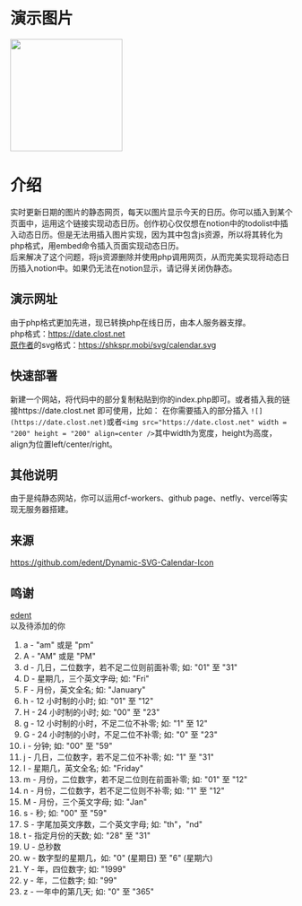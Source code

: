 # 演示图片
<img src="https://date.clost.net" width = "200" height = "200" align=center />

# 介绍
实时更新日期的图片的静态网页，每天以图片显示今天的日历。你可以插入到某个页面中，运用这个链接实现动态日历。创作初心仅仅想在notion中的todolist中插入动态日历。但是无法用插入图片实现，因为其中包含js资源，所以将其转化为php格式，用embed命令插入页面实现动态日历。<br>后来解决了这个问题，将js资源删除并使用php调用网页，从而完美实现将动态日历插入notion中。如果仍无法在notion显示，请记得关闭伪静态。


## 演示网址
由于php格式更加先进，现已转换php在线日历，由本人服务器支撑。<br>
php格式：https://date.clost.net<br>
[原作者](https://github.com/edent)的svg格式：https://shkspr.mobi/svg/calendar.svg


## 快速部署
新建一个网站，将代码中的部分复制粘贴到你的index.php即可。或者插入我的链接https://date.clost.net 即可使用，比如：
在你需要插入的部分插入
`![](https://date.clost.net)`或者`<img src="https://date.clost.net" width = "200" height = "200" align=center />`其中width为宽度，height为高度，align为位置left/center/right。

## 其他说明
由于是纯静态网站，你可以运用cf-workers、github page、netfly、vercel等实现无服务器搭建。

## 来源
https://github.com/edent/Dynamic-SVG-Calendar-Icon

## 鸣谢
[edent](https://github.com/edent)<br>
以及待添加的你


1. a - "am" 或是 "pm"
2. A - "AM" 或是 "PM"
3. d - 几日，二位数字，若不足二位则前面补零; 如: "01" 至 "31"
4. D - 星期几，三个英文字母; 如: "Fri"
5. F - 月份，英文全名; 如: "January"
6. h - 12 小时制的小时; 如: "01" 至 "12"
7. H - 24 小时制的小时; 如: "00" 至 "23"
8. g - 12 小时制的小时，不足二位不补零; 如: "1" 至 12"
9. G - 24 小时制的小时，不足二位不补零; 如: "0" 至 "23"
10. i - 分钟; 如: "00" 至 "59"
11. j - 几日，二位数字，若不足二位不补零; 如: "1" 至 "31"
12. l - 星期几，英文全名; 如: "Friday"
13. m - 月份，二位数字，若不足二位则在前面补零; 如: "01" 至 "12"
14. n - 月份，二位数字，若不足二位则不补零; 如: "1" 至 "12"
15. M - 月份，三个英文字母; 如: "Jan"
16. s - 秒; 如: "00" 至 "59"
17. S - 字尾加英文序数，二个英文字母; 如: "th"，"nd"
18. t - 指定月份的天数; 如: "28" 至 "31"
19. U - 总秒数
20. w - 数字型的星期几，如: "0" (星期日) 至 "6" (星期六)
21. Y - 年，四位数字; 如: "1999"
22. y - 年，二位数字; 如: "99"
23. z - 一年中的第几天; 如: "0" 至 "365"
